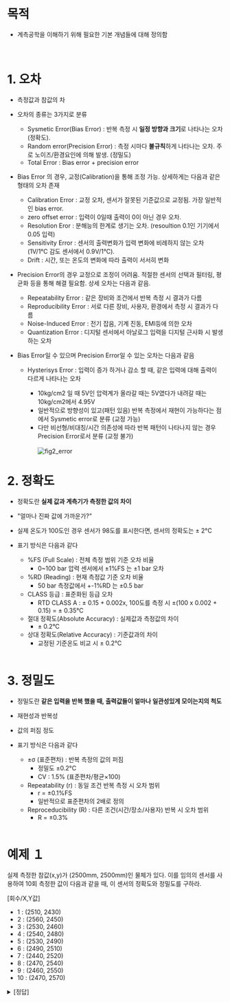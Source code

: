 # 목적
 - 계측공학을 이해하기 위해 필요한 기본 개념들에 대해 정의함 \
   </br></br>

# 1. 오차
 - 측정값과 참값의 차
 - 오차의 종류는 3가지로 분류
   
   - Sysmetic Error(Bias Error) : 반복 측정 시 <B>일정 방향과 크기</B>로 나타나는 오차 (정확도).
   - Random error(Precision Error) : 측정 시마다 <B>불규칙</B>하게 나타나는 오차. 주로 노이즈/환경요인에 의해 발생. (정밀도)
   - Total Error : Bias error + precision error
 - Bias Error 의 경우, 교정(Calibration)을 통해 조정 가능. 상세하게는 다음과 같은 형태의 오차 존재
        
   - Calibration Error : 교정 오차, 센서가 잘못된 기준값으로 교정됨. 가장 일반적인 bias error.
   - zero offset error : 입력이 0일때 출력이 0이 아닌 경우 오차.
   - Resolution Eror : 분해능의 한계로 생기는 오차. (resoultion 0.1인 기기에서 0.05 입력)
   - Sensitivity Error : 센서의 출력변화가 입력 변화에 비례하지 않는 오차 (1V/1℃ 감도 센서에서 0.9V/1℃).
   - Drift : 시간, 또는 온도의 변화에 따라 출력이 서서히 변화
 - Precision Error의 경우 교정으로 조정이 어려움. 적절한 센서의 선택과 필터링, 평균화 등을 통해 해결 필요함. 상세 오차는 다음과 같음.
   - Repeatability Error : 같은 장비와 조건에서 반복 측정 시 결과가 다름
   - Reproducibility Error : 서로 다른 장비, 사용자, 환경에서 측정 시 결과가 다름
   - Noise-Induced Error : 전기 잡음, 기계 진동, EMI등에 의한 오차
   - Quantization Error : 디지털 센서에서 아날로그 입력을 디지털 근사화 시 발생하는 오차
 - Bias Error일 수 있으며 Precision Error일 수 있는 오차는 다음과 같음
   - Hysterisys Error : 입력이 증가 하거나 감소 할 때, 같은 입력에 대해 출력이 다르게 나타나는 오차
     
     - 10kg/cm2 일 때 5V인 압력계가 올라갈 때는 5V였다가 내려갈 때는 10kg/cm2에서 4.95V
     - 일반적으로 방향성이 있고(패턴 있음) 반복 측정에서 재현이 가능하다는 점에서 Sysmetic error로 분류 (교정 가능)
     - 다만 비선형/비대칭/시간 의존성에 따라 반복 패턴이 나타나지 않는 경우 Precision Error로서 분류 (교정 불가)
   </br></br>
   ![fig2_error](https://github.com/user-attachments/assets/fb75cb9e-ccfc-43e0-98ba-eab1926e112c)


# 2. 정확도
 - 정확도란 <B>실제 값과 계측기가 측정한 값의 차이</B>
 - "얼마나 진짜 값에 가까운가?"
 - 실제 온도가 100도인 경우 센서가 98도를 표시한다면, 센서의 정확도는 ± 2°C
 - 표기 방식은 다음과 같다
   
   - %FS (Full Scale) : 전체 측정 범위 기준 오차 비율
     - 0~100 bar 압력 센서에서 ±1%FS 는 ±1 bar 오차
   - %RD (Reading) : 현재 측정값 기준 오차 비율
     - 50 bar 측정값에서 +-1%RD 는 ±0.5 bar
   - CLASS 등급 : 표준화된 등급 오차
     - RTD CLASS A : ± 0.15 + 0.002x, 100도를 측정 시 ±(100 x 0.002 + 0.15) = ± 0.35°C
   - 절대 정확도(Absolute Accuracy) : 실제값과 측정값의 차이
     - ± 0.2°C
   - 상대 정확도(Relative Accuracy) : 기준값과의 차이
     - 교정된 기준온도 비교 시 ± 0.2°C
</br></br>

# 3. 정밀도
 - 정밀도란 <B>같은 입력을 반복 했을 때, 출력값들이 얼마나 일관성있게 모이는지의 척도</B>
 - 재현성과 반복성
 - 값의 퍼짐 정도
 - 표기 방식은 다음과 같다
   
   - ±σ (표준편차) : 반복 측정의 값의 퍼짐
     - 정밀도 ±0.2°C
     - CV : 1.5% (표준편차/평균×100)
   - Repeatability (r) : 동일 조건 반복 측정 시 오차 범위
     - r = ±0.1%FS
     - 일반적으로 표준편차의 2배로 정의
   - Reproceducibility (R) : 다른 조건(시간/장소/사용자) 반복 시 오차 범위
     - R = ±0.3%
</br></br>
# 예제 １
실제 측정한 참값(x,y)가 (2500mm, 2500mm)인 물체가 있다. 이를 임의의 센서를 사용하여 10회 측정한 
값이 다음과 같을 때, 이 센서의 정확도와 정밀도를 구하라.

 [회수/X,Y값]
 - 1 : (2510, 2430)
 - 2 : (2560, 2450)
 - 3 : (2530, 2460)
 - 4 : (2540, 2480)
 - 5 : (2530, 2490)
 - 6 : (2490, 2510)
 - 7 : (2440, 2520)
 - 8 : (2470, 2540)
 - 9 : (2460, 2550)
 - 10 : (2470, 2570)

<details>
 <summary>[정답]</summary></br>
 1) 정확도 : x,y축 각 평균 </br>
 - x축 : (x1+x2+...x10)/10 = 2500 </br>
 - y축 : (y1+y2+...y10)/10 = 2500 </br>
 - 절대 정확도 표기 방법 : x,y : ±0 mm </br></br>
 2) 정밀도 : X,Y축의 표준편차 </br>
 - x축 : sqrt((x1-2500)^2 + .. + (x10-2500^) / 10 ) = 37.683 </br>
 - y축 : sqrt((y1-2500)^2 + .. + (y10-2500^) / 10 ) = 43.589 </br>
 - 표준편차 기준 : ±37.683, ±43.589 </br>
</details>

 

